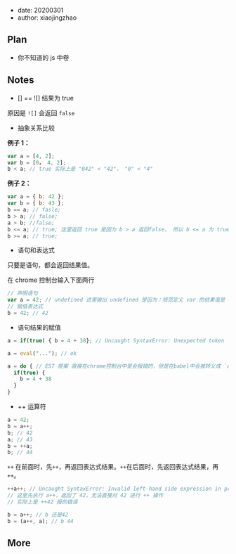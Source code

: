 - date: 20200301
- author: xiaojingzhao

## Plan

- 你不知道的 js 中卷

## Notes

- [] == ![] 结果为 true

原因是 `![]` 会返回 `false`

- 抽象关系比较

**例子 1：**

```js
var a = [4, 2];
var b = [0， 4, 2];
b < a; // true 实际上是 "042" < "42"， "0" < "4"
```

**例子 2：**

```js
var a = { b: 42 };
var b = { b: 43 };
b == a; // fasle;
b > a; // false;
a > b; //false;
b <= a; // true; 这里返回 true 是因为 b > a 返回false， 所以 b <= a 为 true
b >= a; // true;
```

- 语句和表达式

只要是语句，都会返回结果值。

在 chrome 控制台输入下面两行

```js
// 声明语句
var a = 42; // undefined 这里输出 undefined 是因为：规范定义 var 的结果值是 undefined
// 赋值表达式
b = 42; // 42
```

- 语句结果的赋值

```js
a = if(true) { b = 4 + 38}; // Uncaught SyntaxError: Unexpected token 'if' --  语句的返回结果不能直接赋值给另一个。

a = eval("..."); // ok

a = do { // ES7 提案 直接在chrome控制台中是会报错的，但是在babel中会被转义成 `a = true ? b = 4 + 38 : void 0;`
  if(true) {
    b = 4 + 38
  }
}
```

- ++ 运算符

```js
a = 42;
b = a++;
b; // 42
a; // 43
b = ++a;
b; // 44
```

`++` 在前面时，先`++`，再返回表达式结果。`++`在后面时，先返回表达式结果，再`++`。

```js
++a++; // Uncaught SyntaxError: Invalid left-hand side expression in prefix operation;
// 这里先执行 a++，返回了 42，无法直接对 42 进行 ++ 操作
// 实际上是 ++42 报的错误
```

```js
b = a++; // b 还是42
b = (a++, a); // b 44
```

## More
